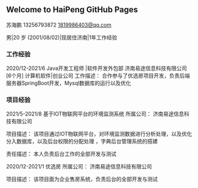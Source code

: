 ## Welcome to HaiPeng GitHub Pages

 苏海鹏 
 13256793872 	 	1819986403@qq.com
	
 男|20 岁 (2001/08/02)|现居住济南|1年工作经验 


### 工作经验
2020/12-2021/6	Java开发工程师 |软件开发外包部 
济南易途信息科技有限公司 [6个月] 
计算机软件|创业公司
工作描述：	合作参与了优选房项目开发，负责后端服务器SpringBoot开发，Mysql数据库的运行以及优化

### 项目经验

2021/5-2021/8	基于IOT物联网平台的环境监测系统 
所属公司：	济南易途信息科技有限公司

项目描述：	该项目通过IOT物联网平台，对环境监测数据进行分析处理，以及优化分入数据库，以及后台权限的分配处理
	，字典后台管理系统的搭建

责任描述：	本人负责后台工作的全部开发与测试


2020/12-2021/1	优选房 
所属公司：	济南易途信息科技有限公司

项目描述：	该项目面为企业售房系统，负责后台的全部开发与测试

